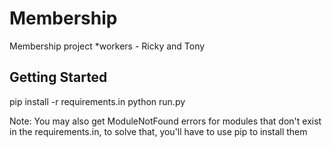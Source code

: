 # Membership
Membership project *workers - Ricky and Tony
## Getting Started
pip install -r requirements.in
python run.py

Note: You may also get ModuleNotFound errors for modules that don't exist in the requirements.in, to solve that, you'll have to use pip to install them
